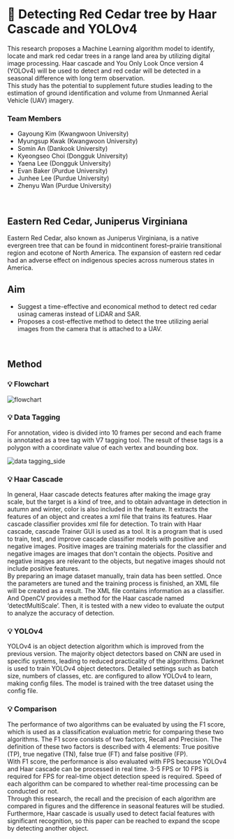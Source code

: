 # 🎄 Detecting Red Cedar tree by Haar Cascade and YOLOv4 

This research proposes a Machine Learning algorithm model to identify, locate and mark red cedar trees in a range land area by utilizing digital image processing. Haar cascade and You Only Look Once version 4 (YOLOv4) will be used to detect and red cedar will be detected in a seasonal difference with long term observation.  
This study has the potential to supplement future studies leading to the estimation of ground identification and volume from Unmanned Aerial Vehicle (UAV) imagery.
</br>
### Team Members
- Gayoung Kim (Kwangwoon University)
- Myungsup Kwak (Kwangwoon University)
- Somin An (Dankook University)
- Kyeongseo Choi (Dongguk University)
- Yaena Lee (Dongguk University)
- Evan Baker (Purdue University)
- Junhee Lee (Purdue University)
- Zhenyu Wan (Purdue University)
</br>

## Eastern Red Cedar, Juniperus Virginiana
Eastern Red Cedar, also known as Juniperus Virginiana, is a native evergreen tree that can be found in midcontinent forest–prairie transitional region and ecotone of North America. The expansion of eastern red cedar had an adverse effect on indigenous species across numerous states in America.
</br>

## Aim 
- Suggest a time-effective and economical method to detect red cedar usinag cameras instead of LiDAR and SAR. 
- Proposes a cost-effective method to detect the tree utilizing aerial images from the camera that is attached to a UAV. 
</br>

## Method
### 💡 Flowchart
![flowchart](https://user-images.githubusercontent.com/38778937/144263024-e2d19044-07fd-43b2-a485-e69223fe4d3e.png)

### 💡 Data Tagging
For annotation, video is divided into 10 frames per second and each frame is annotated as a tree tag with V7 tagging tool. The result of these tags is a polygon with a coordinate value of each vertex and bounding box.  

![data tagging_side](https://user-images.githubusercontent.com/38778937/144276628-07991c13-c5db-4549-9b57-ece8a90506f8.jpg)



### 💡 Haar Cascade
In general, Haar cascade detects features after making the image gray scale, but the target is a kind of tree, and to obtain advantage in detection in autumn and winter, color is also included in the feature. It extracts the features of an object and creates a xml file that trains its features. Haar cascade classifier provides xml file for detection. To train with Haar cascade, cascade Trainer GUI is used as a tool. It is a program that is used to train, test, and improve cascade classifier models with positive and negative images. Positive images are training materials for the classifier and negative images are images that don't contain the objects. Positive and negative images are relevant to the objects, but negative images should not include positive features.  
By preparing an image dataset manually, train data has been settled. Once the parameters are tuned and the training process is finished, an XML file will be created as a result. The XML file contains information as a classifier. And OpenCV provides a method for the Haar cascade named ‘detectMultiScale’. Then, it is tested with a new video to evaluate the output to analyze the accuracy of detection.

### 💡 YOLOv4
YOLOv4 is an object detection algorithm which is improved from the previous version. The majority object detectors based on CNN are used in specific systems, leading to reduced practicality of the algorithms. Darknet is used to train YOLOv4 object detectors. Detailed settings such as batch size, numbers of classes, etc. are configured to allow YOLOv4 to learn, making config files. The model is trained with the tree dataset using the config file. 

### 💡 Comparison 
The performance of two algorithms can be evaluated by using the F1 score, which is used as a classification evaluation metric for comparing these two algorithms. The F1 score consists of two factors, Recall and Precision. The definition of these two factors is described with 4 elements: True positive (TP), true negative (TN), false true (FT) and false positive (FP).  
With F1 score, the performance is also evaluated with FPS because YOLOv4 and Haar cascade can be processed in real time. 3-5 FPS or 10 FPS is required for FPS for real-time object detection speed is required. Speed of each algorithm can be compared to whether real-time processing can be conducted or not.  
Through this research, the recall and the precision of each algorithm are compared in figures and the difference in seasonal features will be studied. Furthermore, Haar cascade is usually used to detect facial features with significant recognition, so this paper can be reached to expand the scope by detecting another object.


